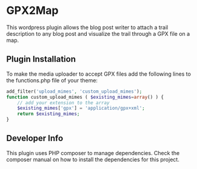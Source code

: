 # GPX2Map

This wordpress plugin allows the blog post writer to attach a trail description to any blog post and visualize the trail through a GPX file on a map. 


## Plugin Installation

To make the media uploader to accept GPX files add the following lines to the functions.php file of your theme:

```php
add_filter('upload_mimes', 'custom_upload_mimes');
function custom_upload_mimes ( $existing_mimes=array() ) {
	// add your extension to the array
	$existing_mimes['gpx'] = 'application/gpx+xml';
	return $existing_mimes;
}
```


## Developer Info

This plugin uses PHP composer to manage dependencies. Check the composer manual on how to install the dependencies for this project.
